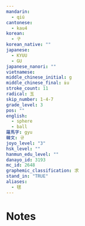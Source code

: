 ```yaml
---
mandarin:
  - qiú
cantonese:
  - kau4
korean:
  - 구
korean_native: ""
japanese:
  - KYUU
  - GU
japanese_nanori: ""
vietnamese:
middle_chinese_initial: g
middle_chinese_final: ɨu
stroke_count: 11
radical: 玉
skip_number: 1-4-7
grade_level: 3
pos: ""
english:
  - sphere
  - ball
羅馬字: gyu
韓文: 규
joyo_level: "3"
hsk_level: ""
hanmun_edu_level: ""
danayo_id: 3193
mc_id: 2648
graphemic_classification: 求
stand_in: "TRUE"
aliases:
  - 毬
---
```


# Notes
